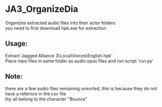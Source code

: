 # JA3_OrganizeDia

Organizes extracted audio files into their actor folders  
you need to first download hpk.exe for extraction
## Usage:
 Extract 'Jagged Alliance 3\Local\Voices\English.hpk'  
 Place repo files in same folder as audio.opus files and run script 'run.py'  

## Note:
there are a few audio files remaining unsorted, this is because they do not have a refernce in the csv file  
thy all belong to the character "Bounce"  
